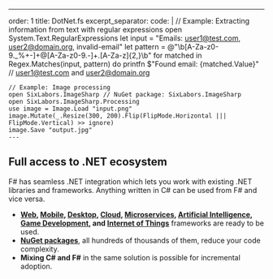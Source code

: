 ---
order: 1
title: DotNet.fs
excerpt_separator: <!--more-->
code: |
    // Example: Extracting information from text with regular expressions
    open System.Text.RegularExpressions
    let input = "Emails: user1@test.com, user2@domain.org, invalid-email"
    let pattern = @"\b[A-Za-z0-9._%+-]+@[A-Za-z0-9.-]+\.[A-Za-z]{2,}\b"
    for matched in Regex.Matches(input, pattern) do
        printfn $"Found email: {matched.Value}" // user1@test.com and user2@domain.org

    // Example: Image processing
    open SixLabors.ImageSharp // NuGet package: SixLabors.ImageSharp
    open SixLabors.ImageSharp.Processing
    use image = Image.Load "input.png"
    image.Mutate(_.Resize(300, 200).Flip(FlipMode.Horizontal ||| FlipMode.Vertical) >> ignore)
    image.Save "output.jpg"
    ---

## Full access to .NET ecosystem

F# has seamless .NET integration which lets you work with existing .NET libraries and frameworks. Anything written in C# can be used from F# and vice versa.
<!--more-->
- **[Web](https://dotnet.microsoft.com/en-us/apps/aspnet), [Mobile](https://dotnet.microsoft.com/en-us/apps/maui), [Desktop](https://dotnet.microsoft.com/en-us/apps/desktop), [Cloud](https://dotnet.microsoft.com/en-us/apps/cloud), [Microservices](https://dotnet.microsoft.com/en-us/apps/aspnet/microservices), [Artificial Intelligence](https://dotnet.microsoft.com/en-us/apps/ai), [Game Development](https://dotnet.microsoft.com/en-us/apps/games), and [Internet of Things](https://dotnet.microsoft.com/en-us/apps/iot)** frameworks are ready to be used.
- [**NuGet packages**](https://www.nuget.org), all hundreds of thousands of them, reduce your code complexity.
- **Mixing C# and F#** in the same solution is possible for incremental adoption.
